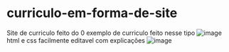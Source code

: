 # curriculo-em-forma-de-site
Site de curriculo feito do 0 
exemplo de curriculo feito nesse tipo 
![image](https://user-images.githubusercontent.com/82188200/124269083-ccfca080-db10-11eb-8838-86cae47be375.png)
html e css facilmente editavel com explicações 
![image](https://user-images.githubusercontent.com/82188200/124269226-0208f300-db11-11eb-869b-2d22c0db22f5.png)
